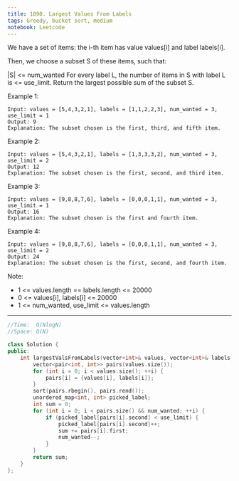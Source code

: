 ```yaml
---
title: 1090. Largest Values From Labels
tags: Greedy, bucket sort, medium
notebook: Leetcode
---
```



We have a set of items: the i-th item has value values[i] and label labels[i].

Then, we choose a subset S of these items, such that:

|S| <= num_wanted
For every label L, the number of items in S with label L is <= use_limit.
Return the largest possible sum of the subset S.

 

Example 1:
```
Input: values = [5,4,3,2,1], labels = [1,1,2,2,3], num_wanted = 3, use_limit = 1
Output: 9
Explanation: The subset chosen is the first, third, and fifth item.
```
Example 2:
```
Input: values = [5,4,3,2,1], labels = [1,3,3,3,2], num_wanted = 3, use_limit = 2
Output: 12
Explanation: The subset chosen is the first, second, and third item.
```
Example 3:
```
Input: values = [9,8,8,7,6], labels = [0,0,0,1,1], num_wanted = 3, use_limit = 1
Output: 16
Explanation: The subset chosen is the first and fourth item.
```
Example 4:
```
Input: values = [9,8,8,7,6], labels = [0,0,0,1,1], num_wanted = 3, use_limit = 2
Output: 24
Explanation: The subset chosen is the first, second, and fourth item.
```

Note:

- 1 <= values.length == labels.length <= 20000
- 0 <= values[i], labels[i] <= 20000
- 1 <= num_wanted, use_limit <= values.length

----------

```c++
//Time:  O(NlogN)
//Space: O(N)

class Solution {
public:
    int largestValsFromLabels(vector<int>& values, vector<int>& labels, int num_wanted, int use_limit) {
        vector<pair<int, int>> pairs(values.size());
        for (int i = 0; i < values.size(); ++i) {
            pairs[i] = {values[i], labels[i]};
        }
        sort(pairs.rbegin(), pairs.rend());
        unordered_map<int, int> picked_label;
        int sum = 0;
        for (int i = 0; i < pairs.size() && num_wanted; ++i) {
            if (picked_label[pairs[i].second] < use_limit) {
                picked_label[pairs[i].second]++;
                sum += pairs[i].first;
                num_wanted--;
            }
        }
        return sum;
    }
};
```
